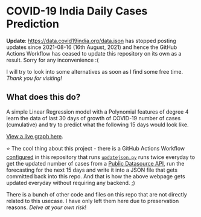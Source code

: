 # COVID-19 India Daily Cases Prediction
**Update**: https://data.covid19india.org/data.json has stopped posting updates since 2021-08-16 (16th August, 2021) and hence the GitHub Actions Workflow has ceased to update this repository on its own as a result. Sorry for any inconvenience :(  
  
I will try to look into some alternatives as soon as I find some free time. *Thank you for visiting!*

## What does this do?
A simple Linear Regression model with a Polynomial features of degree 4 learn the data of last 30 days of growth of COVID-19 number of cases (cumulative) and try to predict what the following 15 days would look like.  
  
[View a live graph here](https://araon.github.io/Covid19-Dasboard/).  
  
⭐ The cool thing about this project - there is a GitHub Actions Workflow [configured](https://github.com/rajdeep-biswas/covid19-prediction/blob/master/.github/workflows/python-run.yaml)  in this repository that runs [`updatejson.py`](https://github.com/rajdeep-biswas/covid19-prediction/blob/master/pyfiles/updatejson.py) runs twice everyday to get the updated number of cases from a [Public Datasource API](https://data.covid19india.org/data.json), run the forecasting for the next 15 days and write it into a JSON file that gets committed back into this repo. And that is how the above webpage gets updated everyday without requiring any backend. ;)  
  
There is a bunch of other code and files on this repo that are not directly related to this usecase. I have only left them here due to preservation reasons. *Delve at your own risk*!